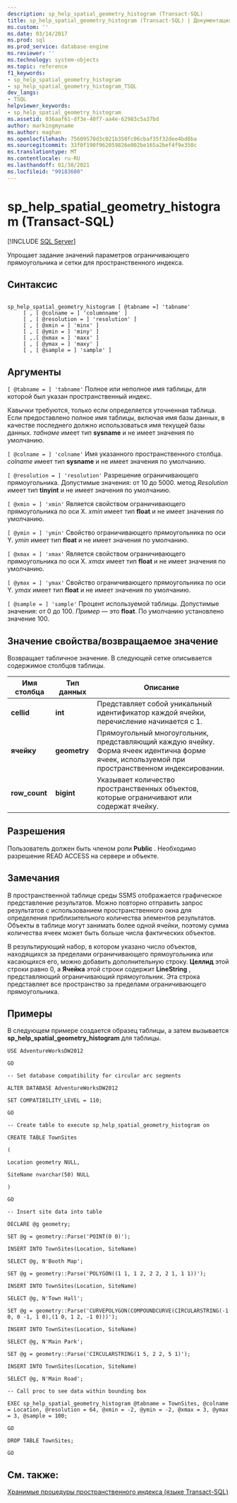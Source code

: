 ```yaml
---
description: sp_help_spatial_geometry_histogram (Transact-SQL)
title: sp_help_spatial_geometry_histogram (Transact-SQL) | Документация Майкрософт
ms.custom: ''
ms.date: 03/14/2017
ms.prod: sql
ms.prod_service: database-engine
ms.reviewer: ''
ms.technology: system-objects
ms.topic: reference
f1_keywords:
- sp_help_spatial_geometry_histogram
- sp_help_spatial_geometry_histogram_TSQL
dev_langs:
- TSQL
helpviewer_keywords:
- sp_help_spatial_geometry_histogram
ms.assetid: 036aaf61-df3e-40f7-aa4e-62983c5a37bd
author: markingmyname
ms.author: maghan
ms.openlocfilehash: 75609570d3c021b350fc06cbaf35f32dee4bd8ba
ms.sourcegitcommit: 33f0f190f962059826e002be165a2bef4f9e350c
ms.translationtype: MT
ms.contentlocale: ru-RU
ms.lasthandoff: 01/30/2021
ms.locfileid: "99183600"
---
```

# <a name="sp_help_spatial_geometry_histogram-transact-sql"></a>sp_help_spatial_geometry_histogram (Transact-SQL)
[!INCLUDE [SQL Server](../../includes/applies-to-version/sqlserver.md)]

  Упрощает задание значений параметров ограничивающего прямоугольника и сетки для пространственного индекса.  
  
## <a name="syntax"></a>Синтаксис  
  
```  
  
sp_help_spatial_geometry_histogram [ @tabname =] 'tabname'   
     [ , [ @colname = ] 'columnname' ]   
     [ , [ @resolution = ] 'resolution' ]  
     [ , [ @xmin = ] 'minx' ]   
     [ , [ @ymin = ] 'miny' ]   
     [ ,.[ @xmax = ] 'maxx' ]  
     [ , [ @ymax = ] 'maxy' ]  
     [ , [ @sample = ] 'sample' ]  
```  
  
## <a name="arguments"></a>Аргументы  
`[ @tabname = ] 'tabname'` Полное или неполное имя таблицы, для которой был указан пространственный индекс.  
  
 Кавычки требуются, только если определяется уточненная таблица. Если предоставлено полное имя таблицы, включая имя базы данных, в качестве последнего должно использоваться имя текущей базы данных. *табнаме* имеет тип **sysname** и не имеет значения по умолчанию.  
  
`[ @colname = ] 'colname'` Имя указанного пространственного столбца. *colname* имеет тип **sysname** и не имеет значения по умолчанию.  
  
`[ @resolution = ] 'resolution'` Разрешение ограничивающего прямоугольника. Допустимые значения: от 10 до 5000. метод *Resolution* имеет тип **tinyint** и не имеет значения по умолчанию.  
  
`[ @xmin = ] 'xmin'` Является свойством ограничивающего прямоугольника по оси X. *xmin* имеет тип **float** и не имеет значения по умолчанию.  
  
`[ @ymin = ] 'ymin'` Свойство ограничивающего прямоугольника по оси Y. *ymin* имеет тип **float** и не имеет значения по умолчанию.  
  
`[ @xmax = ] 'xmax'` Является свойством ограничивающего прямоугольника по оси X. *xmax* имеет тип **float** и не имеет значения по умолчанию.  
  
`[ @ymax = ] 'ymax'` Свойство ограничивающего прямоугольника по оси Y. *ymax* имеет тип **float** и не имеет значения по умолчанию.  
  
`[ @sample = ] 'sample'` Процент используемой таблицы. Допустимые значения: от 0 до 100. *Пример* — это **float**. По умолчанию установлено значение 100.  
  
## <a name="property-valuereturn-value"></a>Значение свойства/возвращаемое значение  
 Возвращает табличное значение. В следующей сетке описывается содержимое столбцов таблицы.  
  
|Имя столбца|Тип данных|Описание|  
|-----------------|---------------|-----------------|  
|**cellid**|**int**|Представляет собой уникальный идентификатор каждой ячейки, перечисление начинается с 1.|  
|**ячейку**|**geometry**|Прямоугольный многоугольник, представляющий каждую ячейку. Форма ячеек идентична форме ячеек, используемой при пространственном индексировании.|  
|**row_count**|**bigint**|Указывает количество пространственных объектов, которые ограничивают или содержат ячейку.|  
  
## <a name="permissions"></a>Разрешения  
 Пользователь должен быть членом роли **Public** . Необходимо разрешение READ ACCESS на сервере и объекте.  
  
## <a name="remarks"></a>Замечания  
 В пространственной таблице среды SSMS отображается графическое представление результатов. Можно повторно отправить запрос результатов с использованием пространственного окна для определения приблизительного количества элементов результатов. Объекты в таблице могут занимать более одной ячейки, поэтому сумма количества ячеек может быть больше числа фактических объектов.  
  
 В результирующий набор, в котором указано число объектов, находящихся за пределами ограничивающего прямоугольника или касающихся его, можно добавить дополнительную строку. **Целлид** этой строки равно 0, а **Ячейка** этой строки содержит **LineString** , представляющий ограничивающий прямоугольник. Эта строка представляет все пространство за пределами ограничивающего прямоугольника.  
  
## <a name="examples"></a>Примеры  
 В следующем примере создается образец таблицы, а затем вызывается **sp_help_spatial_geometry_histogram** для таблицы.  
  
 `USE AdventureWorksDW2012`  
  
 `GO`  
  
 `-- Set database compatibility for circular arc segments`  
  
 `ALTER DATABASE AdventureWorksDW2012`  
  
 `SET COMPATIBILITY_LEVEL = 110;`  
  
 `GO`  
  
 `-- Create table to execute sp_help_spatial_geometry_histogram on`  
  
 `CREATE TABLE TownSites`  
  
 `(`  
  
 `Location geometry NULL,`  
  
 `SiteName nvarchar(50) NULL`  
  
 `)`  
  
 `GO`  
  
 `-- Insert site data into table`  
  
 `DECLARE @g geometry;`  
  
 `SET @g = geometry::Parse('POINT(0 0)');`  
  
 `INSERT INTO TownSites(Location, SiteName)`  
  
 `SELECT @g, N'Booth Map';`  
  
 `SET @g = geometry::Parse('POLYGON((1 1, 1 2, 2 2, 2 1, 1 1))');`  
  
 `INSERT INTO TownSites(Location, SiteName)`  
  
 `SELECT @g, N'Town Hall';`  
  
 `SET @g = geometry::Parse('CURVEPOLYGON(COMPOUNDCURVE(CIRCULARSTRING(-1 0, 0 -1, 1 0),(1 0, 1 2, -1 0)))');`  
  
 `INSERT INTO TownSites(Location, SiteName)`  
  
 `SELECT @g, N'Main Park';`  
  
 `SET @g = geometry::Parse('CIRCULARSTRING(1 5, 2 2, 5 1)');`  
  
 `INSERT INTO TownSites(Location, SiteName)`  
  
 `SELECT @g, N'Main Road';`  
  
 `-- Call proc to see data within bounding box`  
  
 `EXEC sp_help_spatial_geometry_histogram @tabname = TownSites, @colname = Location, @resolution = 64, @xmin = -2, @ymin = -2, @xmax = 3, @ymax = 3, @sample = 100;`  
  
 `GO`  
  
 `DROP TABLE TownSites;`  
  
 `GO`  
  
## <a name="see-also"></a>См. также:  
 [Хранимые процедуры пространственного индекса &#40;языке Transact-SQL&#41;](./spatial-index-stored-procedures-arguments-and-properties.md)  
  

